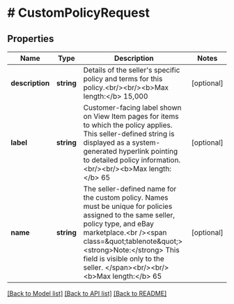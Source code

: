 # # CustomPolicyRequest

## Properties

Name | Type | Description | Notes
------------ | ------------- | ------------- | -------------
**description** | **string** | Details of the seller&#39;s specific policy and terms for this policy.&lt;br/&gt;&lt;br/&gt;&lt;b&gt;Max length:&lt;/b&gt; 15,000 | [optional]
**label** | **string** | Customer-facing label shown on View Item pages for items to which the policy applies. This seller-defined string is displayed as a system-generated hyperlink pointing to detailed policy information.&lt;br/&gt;&lt;br/&gt;&lt;b&gt;Max length:&lt;/b&gt; 65 | [optional]
**name** | **string** | The seller-defined name for the custom policy. Names must be unique for policies assigned to the same seller, policy type, and eBay marketplace.&lt;br /&gt;&lt;span class&#x3D;\&quot;tablenote\&quot;&gt;&lt;strong&gt;Note:&lt;/strong&gt; This field is visible only to the seller. &lt;/span&gt;&lt;br/&gt;&lt;br/&gt;&lt;b&gt;Max length:&lt;/b&gt; 65 | [optional]

[[Back to Model list]](../../README.md#models) [[Back to API list]](../../README.md#endpoints) [[Back to README]](../../README.md)
